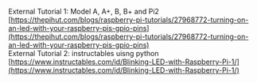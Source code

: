 External Tutorial 1: Model A, A+, B, B+ and Pi2 [https://thepihut.com/blogs/raspberry-pi-tutorials/27968772-turning-on-an-led-with-your-raspberry-pis-gpio-pins](https://thepihut.com/blogs/raspberry-pi-tutorials/27968772-turning-on-an-led-with-your-raspberry-pis-gpio-pins)  
External Tutorial 2: instructables uisng python [https://www.instructables.com/id/Blinking-LED-with-Raspberry-Pi-1/](https://www.instructables.com/id/Blinking-LED-with-Raspberry-Pi-1/)
